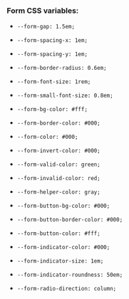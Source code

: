 ### Form CSS variables: 
- `--form-gap: 1.5em;`
- `--form-spacing-x: 1em;`
- `--form-spacing-y: 1em;`

- `--form-border-radius: 0.6em;`

- `--form-font-size: 1rem;`
- `--form-small-font-size: 0.8em;`

- `--form-bg-color: #fff;`
- `--form-border-color: #000;`
- `--form-color: #000;`
- `--form-invert-color: #000;`
- `--form-valid-color: green;`
- `--form-invalid-color: red;`
- `--form-helper-color: gray;`

- `--form-button-bg-color: #000;`
- `--form-button-border-color: #000;`
- `--form-button-color: #fff;`

- `--form-indicator-color: #000;`
- `--form-indicator-size: 1em;`
- `--form-indicator-roundness: 50em;`

- `--form-radio-direction: column;`